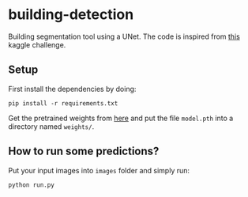 # building-detection

Building segmentation tool using a UNet.
The code is inspired from [this](https://www.kaggle.com/code/yangpeng1995/building-extraction-in-dl-training-and-inference/notebook?fbclid=IwAR3kqbsSTbAa6t5Aldg2m6s_7IeutO3SJBD1U9zeE7SegjpJ6jlBpc6sJQI) kaggle challenge.

## Setup

First install the dependencies by doing:
```
pip install -r requirements.txt
```
Get the pretrained weights from [here](https://www.kaggleusercontent.com/kf/42175176/eyJhbGciOiJkaXIiLCJlbmMiOiJBMTI4Q0JDLUhTMjU2In0..PV-_fSsZFHlETYIxgIZ2AA.1WCkwR_dNUT34-pI-MGC1UOlLjBvR6Fb-ozsb4JhUL9GYg0OkrT000CDhyR-5L1nvqcPh34Tyw3uMs2b9ArWEqK2p__oa5vklVBsYoc7pBmwZFAon-l2hWpJ9PD4-iai0statB7cPQp23YzVwqKreTL0jOyC_D6MWVJZaGsZoI_y46nTgKFtH4sQG3FniH10bz6TTZhy4vRmNZshZufoKdfRpOWC9sfv-hm9ke-jzHym8tOvllUlBfFH3zDrxO2uKkdFJiiY7Y4agbxHKb3SeKFDdXqBB3cnoTWrDp8C9Ltt0p22KJekrrEfHjz45nYd_pusu7KkSL8vVbbSbBNmI4Nt2AXOTHSFEmJ4vI0RPGYJU_amelzALqPTUtZxnnUY6nEm5liLQhctXdeYuSvd6IW11-ISz6VQC3473nZxBjHTIsTZ6hxnwLSEywmfhOop6Ng56ocw51Sk6bUUAe5iibMmEGkBR3WlaPbp4VOkCwMv92I1IGU-xP0oAPGJuohgRBlGRZ7cILgQ6Tbd3Ajld0oBFEryt5ctqwhsxljQ5qYib8Up1t2FCDZbVnVR14GQYuZc2ZkmZwNTQZDfkr1SeMYQxf1pdPvFIOFS9T6wAZNqvBFJXhatCYby9oJ3GjZ9onDf6iq9sWooEbQ2371aFso_xXp8ezKpar9jaw0FRnpyjqZ9kIErsd0y-vQJY5FRToCkKhk1hrgBwqP9sHiilg._23rmZb1EHArAsOLAd1O4A/model.pth) and put the file ```model.pth``` into a directory named ```weights/```.

## How to run some predictions?

Put your input images into ```images``` folder and simply run:
```
python run.py
```